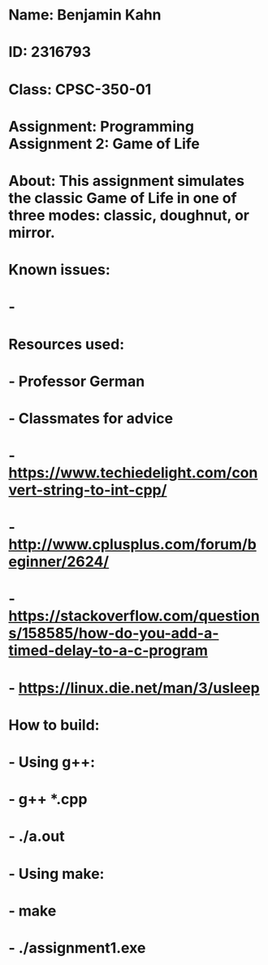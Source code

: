 # Name: Benjamin Kahn
# ID: 2316793
# Class: CPSC-350-01
# Assignment: Programming Assignment 2: Game of Life
# About: This assignment simulates the classic Game of Life in one of three modes: classic, doughnut, or mirror.
# Known issues:
# - 
# Resources used:
# - Professor German
# - Classmates for advice
# - https://www.techiedelight.com/convert-string-to-int-cpp/
# - http://www.cplusplus.com/forum/beginner/2624/
# - https://stackoverflow.com/questions/158585/how-do-you-add-a-timed-delay-to-a-c-program
# - https://linux.die.net/man/3/usleep
# How to build:
# - Using g++:
#   - g++ *.cpp
#   - ./a.out
# - Using make:
#   - make
#   - ./assignment1.exe
